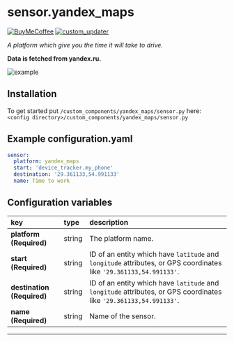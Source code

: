 # sensor.yandex_maps

[![BuyMeCoffee][buymecoffeebedge]][buymecoffee]
[![custom_updater](https://img.shields.io/badge/custom__updater-true-success.svg)](https://github.com/custom-components/custom_updater)

_A platform which give you the time it will take to drive._

**Data is fetched from yandex.ru.**

![example][exampleimg]

## Installation

To get started put `/custom_components/yandex_maps/sensor.py` here:  
`<config directory>/custom_components/yandex_maps/sensor.py`

## Example configuration.yaml

```yaml
sensor:
  platform: yandex_maps
  start: 'device_tracker.my_phone'
  destination: '29.361133,54.991133'
  name: Time to work
```

## Configuration variables
  
key | type | description  
:--- | :--- | :---  
**platform (Required)** | string | The platform name.
**start (Required)** | string | ID of an entity which have `latitude` and `longitude` attributes, or GPS coordinates like `'29.361133,54.991133'`.
**destination (Required)** | string | ID of an entity which have `latitude` and `longitude` attributes, or GPS coordinates like `'29.361133,54.991133'`.
**name (Required)** | string | Name of the sensor.

***

[exampleimg]: example.png
[buymecoffee]: https://www.buymeacoffee.com/ludeeus
[buymecoffeebedge]: https://camo.githubusercontent.com/cd005dca0ef55d7725912ec03a936d3a7c8de5b5/68747470733a2f2f696d672e736869656c64732e696f2f62616467652f6275792532306d6525323061253230636f666665652d646f6e6174652d79656c6c6f772e737667

